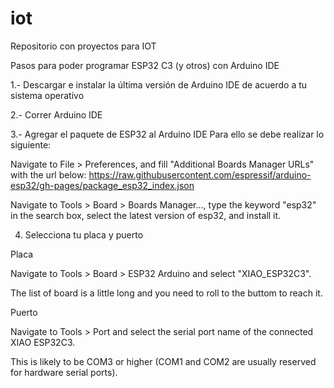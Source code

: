 # iot

Repositorio con proyectos para IOT

Pasos para poder programar ESP32 C3 (y otros) con Arduino IDE

1.- Descargar e instalar la última versión de Arduino IDE de acuerdo a tu sistema operativo

2.- Correr Arduino IDE

3.- Agregar el paquete de ESP32 al Arduino IDE
Para ello se debe realizar lo siguiente:

Navigate to File > Preferences, and fill "Additional Boards Manager URLs" with the url below: 
https://raw.githubusercontent.com/espressif/arduino-esp32/gh-pages/package_esp32_index.json

Navigate to Tools > Board > Boards Manager..., type the keyword "esp32" in the search box, 
select the latest version of esp32, and install it.

4. Selecciona tu placa y puerto

Placa

Navigate to Tools > Board > ESP32 Arduino and select "XIAO_ESP32C3". 

The list of board is a little long and you need to roll to the buttom to reach it.

Puerto

Navigate to Tools > Port and select the serial port name of the connected XIAO ESP32C3. 

This is likely to be COM3 or higher (COM1 and COM2 are usually reserved for hardware serial ports).
